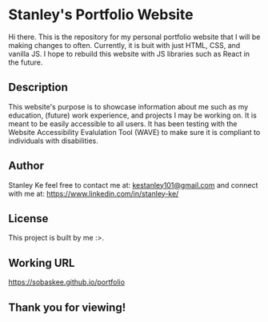 # Stanley's Portfolio Website

Hi there. This is the repository for my personal portfolio website that I will be making changes to often. Currently, it is buit with just HTML, CSS, and vanilla JS. I hope to rebuild this website with JS libraries such as React in the future.

## Description

This website's purpose is to showcase information about me such as my education, (future) work experience, and projects I may be working on. It is meant to be easily accessible to all users. It has been testing with the Website Accessibility Evalulation Tool (WAVE) to make sure it is compliant to individuals with disabilities.

## Author

Stanley Ke
feel free to contact me at: kestanley101@gmail.com
and connect with me at: https://www.linkedin.com/in/stanley-ke/

## License

This project is built by me :>.

## Working URL

https://sobaskee.github.io/portfolio

## Thank you for viewing!

